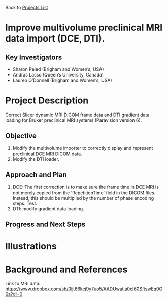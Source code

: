 Back to [Projects List](../../README.md#ProjectsList)

# Improve multivolume preclinical MRI data import (DCE, DTI). 

## Key Investigators

-	Sharon Peled (Brigham and Women’s, USA)
-	Andras Lasso (Queen’s University, Canada)
-	Lauren O’Donnell (Brigham and Women’s, USA)

# Project Description

Correct Slicer dynamic MRI DICOM frame data and DTI gradient data loading for Bruker preclinical MRI systems (Paravision version 6).


## Objective

1. Modify the multivolume importer to correctly display and represent preclinical DCE MRI DICOM data.
1. Modify the DTI loader.

## Approach and Plan

1. DCE: The first correction is to make sure the frame time in DCE MRI is not merely copied from the 'RepetitionTime' field in the DICOM files. Instead, this should be multiplied by the number of phase encoding steps. Test. 
1. DTI: modify gradient data loading.

## Progress and Next Steps

<!--Describe progress and next steps in a few bullet points as you are making progress.-->

# Illustrations

<!--Add pictures and links to videos that demonstrate what has been accomplished.-->

<!--![Description of picture](Example2.jpg)-->

<!--![Some more images](Example2.jpg)-->

# Background and References
Link to MRI data:
https://www.dropbox.com/sh/0ijt66kej9y7uo5/AADUwatia0cI60SftswEq0O6a?dl=0
<!--Use this space for information that may help people better understand your project, like links to papers, source code, or data.-->
